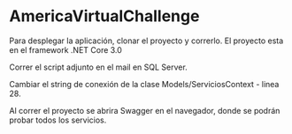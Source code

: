 # AmericaVirtualChallenge

Para desplegar la aplicación, clonar el proyecto y correrlo. El proyecto esta en el framework .NET Core 3.0

Correr el script adjunto en el mail en SQL Server. 

Cambiar el string de conexión de la clase Models/ServiciosContext - linea 28.

Al correr el proyecto se abrira Swagger en el navegador, donde se podrán probar todos los servicios.  

